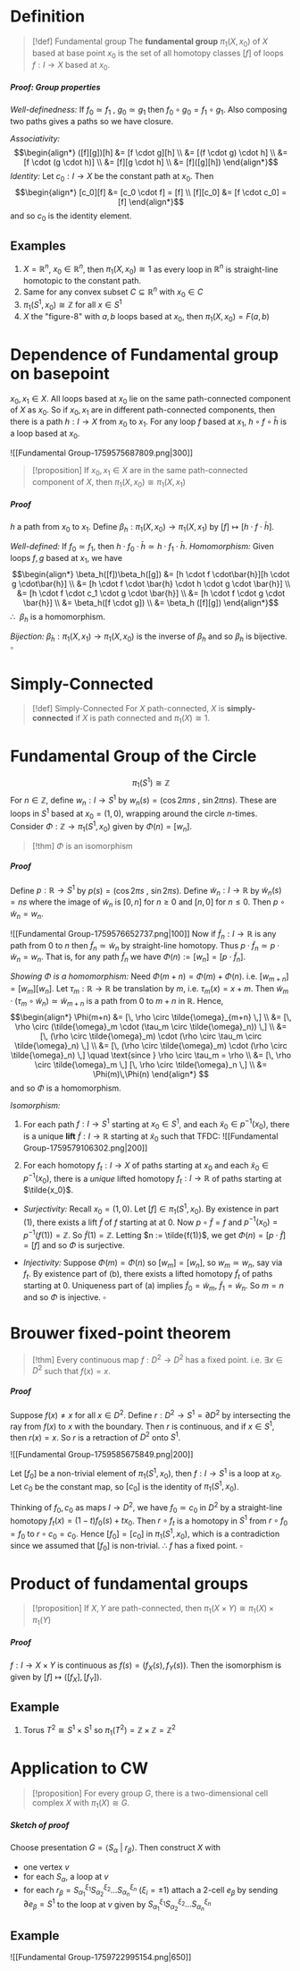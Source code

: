 
# Definition

>[!def] Fundamental group
>The **fundamental group** $\pi_1(X,x_0)$ of $X$ based at base point $x_0$ is the set of all homotopy classes $[f]$ of loops $f:I \to X$ based at $x_0$.

##### Proof: Group properties

*Well-definedness:* If $f_0\simeq f_1$ , $g_0\simeq g_1$ then $f_0 \circ g_0 = f_1 \circ g_1$. Also composing two paths gives a paths so we have closure.

*Associativity:* 
$$\begin{align*}
([f][g])[h] &= [f \cdot g][h] \\
&= [(f \cdot g) \cdot h] \\
&= [f \cdot (g \cdot h)] \\
&= [f][g \cdot h] \\
&= [f]([g][h])
\end{align*}$$
*Identity:* Let $c_0 : I \to X$ be the constant path at $x_0$. Then
$$\begin{align*}
[c_0][f] &= [c_0 \cdot f] = [f] \\
[f][c_0] &= [f \cdot c_0] = [f]
\end{align*}$$
and so $c_0$ is the identity element. 


## Examples

1. $X = \mathbb{R}^n$, $x_0 \in \mathbb{R}^n$, then $\pi_1(X,x_0) \cong 1$ as every loop in $\mathbb{R}^n$ is straight-line homotopic to the constant path.
2. Same for any convex subset $C \subseteq \mathbb{R}^n$ with $x_0 \in C$
3. $\pi_1(S^1,x_0) \cong \mathbb{Z}$ for all $x \in S^1$
4. $X$ the "figure-8" with $a,b$ loops based at $x_0$, then $\pi_1(X,x_0) = F(a,b)$


# Dependence of Fundamental group on basepoint

$x_0,x_1\in X$. All loops based at $x_0$ lie on the same path-connected component of $X$ as $x_0$. So if $x_0,x_1$ are in different path-connected components, then there is a path $h:I \to X$ from $x_0$ to $x_1$. 
For any loop $f$ based at $x_1$, $h \circ f \circ\bar{h}$ is a loop based at $x_0$.

![[Fundamental Group-1759575687809.png|300]]


>[!proposition] 
>If $x_0,x_1\in X$ are in the same path-connected component of $X$, then $\pi_1(X,x_0) \cong \pi_1(X,x_1)$
##### Proof
$h$ a path from $x_0$ to $x_1$. Define $\beta_h: \pi_1(X,x_0)\to \pi_1(X,x_1)$ by $[f] \mapsto [h \cdot f \cdot \bar{h}]$.

*Well-defined:* If $f_0\simeq f_1$, then $h \cdot f_0 \cdot \bar{h} \simeq h \cdot f_1 \cdot \bar{h}$.
*Homomorphism:* Given loops $f,g$ based at $x_1$, we have 
$$\begin{align*}
\beta_h([f])\beta_h([g]) &= [h \cdot f \cdot\bar{h}][h \cdot g \cdot\bar{h}] \\
&= [h \cdot f \cdot \bar{h} \cdot h \cdot g \cdot \bar{h}] \\
&= [h \cdot f \cdot c_1 \cdot g \cdot \bar{h}] \\
&= [h \cdot f \cdot g \cdot \bar{h}] \\
&= \beta_h([f \cdot g]) \\
&= \beta_h ([f][g])
\end{align*}$$
$\therefore\:\:\beta_h$ is a homomorphism.

*Bijection:* $\beta_{\bar{h}}:\pi_1(X,x_1)\to \pi_1(X,x_0)$ is  the inverse of $\beta_h$ and so $\beta_h$ is bijective.   $\square$


# Simply-Connected

>[!def] Simply-Connected
>For $X$ path-connected, $X$ is **simply-connected** if $X$ is path connected and $\pi_1(X)\cong 1$.



# Fundamental Group of the Circle
$$\pi_1(S^1) \cong \mathbb{Z}$$
For $n \in \mathbb{Z}$, define $w_n: I \to S^1$ by $w_n(s) = (\cos 2\pi ns\:,\:\sin 2\pi ns)$. These are loops in $S^1$ based at $x_0=(1,0)$, wrapping around the circle $n$-times.
Consider $\Phi:\mathbb{Z} \to \pi_1(S^1,x_0)$ given by $\Phi(n) = [w_n]$.

>[!thm]
>$\Phi$ is an isomorphism
##### Proof
Define $p: \mathbb{R} \to S^1$ by $p(s) = (\cos 2\pi s\:,\:\sin 2\pi s)$. Define $\tilde{w}_n: I \to \mathbb{R}$ by $\tilde{w}_n(s)=ns$ where the image of $\tilde{w}_n$ is $[0,n]$ for $n\geq 0$ and $[n,0]$ for $n \leq 0$. Then $p \circ \tilde{w}_n = w_n$.

![[Fundamental Group-1759576652737.png|100]]
Now if $\tilde{f}_n:I\to \mathbb{R}$ is any path from $0$ to $n$ then $\tilde{f}_n \simeq \tilde{w}_n$ by straight-line homotopy. Thus $p \cdot \tilde{f}_n \simeq p \cdot \tilde{w}_n = w_n$. That is, for any path $\tilde{f}_n$ we have $\Phi(n):=[w_n] = [p \cdot \tilde{f}_n]$.

*Showing $\Phi$ is a homomorphism:* Need $\Phi(m+n) = \Phi(m) + \Phi(n)$. i.e. $[w_{m+n}]=[w_m][w_n]$.
Let $\tau_m: \mathbb{R} \to \mathbb{R}$ be translation by $m$, i.e. $\tau_m(x) = x+m$. Then $\tilde{w}_m \cdot(\tau_m \circ \tilde{w}_n) \simeq \tilde{w}_{m+n}$ is a path from $0$ to $m+n$ in $\mathbb{R}$. Hence,
$$\begin{align*}
\Phi(m+n) 
&= [\, \rho \circ \tilde{\omega}_{m+n} \,] \\
&= [\, \rho \circ (\tilde{\omega}_m \cdot (\tau_m \circ \tilde{\omega}_n)) \,] \\
&= [\, (\rho \circ \tilde{\omega}_m) \cdot (\rho \circ \tau_m \circ \tilde{\omega}_n) \,] \\
&= [\, (\rho \circ \tilde{\omega}_m) \cdot (\rho \circ \tilde{\omega}_n) \,] 
\quad \text{since } \rho \circ \tau_m = \rho \\
&= [\, \rho \circ \tilde{\omega}_m \,] [\, \rho \circ \tilde{\omega}_n \,] \\
&= \Phi(m)\,\Phi(n)
\end{align*}
$$
and so $\Phi$ is a homomorphism.

*Isomorphism:* 
1. For each path $f:I \to S^1$ starting at $x_0 \in S^1$, and each $\tilde{x}_0\in p^{-1}(x_0)$, there is a unique **lift** $\tilde{f}:I \to \mathbb{R}$ starting at $\tilde{x}_0$ such that TFDC:
	![[Fundamental Group-1759579106302.png|200]]

2. For each homotopy $f_t:I\to X$ of paths starting at $x_0$ and each $\tilde{x}_0\in p^{-1}(x_0)$, there is a *unique* lifted homotopy $f_t:I\to \mathbb{R}$ of paths starting at $\tilde{x_0}$.


- *Surjectivity:* Recall $x_0 = (1,0)$. Let $[f]\in \pi_1(S^1,x_0)$. By existence in part (1), there exists a lift $\tilde{f}$ of $f$ starting at at $0$. Now $p \circ\tilde{f} = f$ and $p^{-1}(x_0) = p^{-1}(f(1)) = \mathbb{Z}$. 
	So $\tilde{f}(1) = \mathbb{Z}$. Letting $n := \tilde{f(1)}$, we get $\Phi(n) = [p \cdot \tilde{f}] = [f]$ and so $\Phi$ is surjective.

- *Injectivity:* Suppose $\Phi(m)=\Phi(n)$ so $[w_m]=[w_n]$, so $w_m \simeq w_n$, say via $f_t$. 
	By existence part of (b), there exists a lifted homotopy $\tilde{f}_t$ of paths starting at $0$. Uniqueness part of (a) implies $\tilde{f}_0 = \tilde{w}_m$, $\tilde{f}_1 = \tilde{w}_n$. So $m=n$ and so $\Phi$ is injective.   $\square$ 


# Brouwer fixed-point theorem

>[!thm]
>Every continuous map $f:D^2\to D^2$ has a fixed point. i.e. $\exists x \in D^2$ such that $f(x)=x$.
##### Proof
Suppose $f(x)\neq x$ for all $x \in D^2$.
Define $r:D^2 \to S^1=\partial D^2$ by intersecting the ray from $f(x)$ to $x$ with the boundary. Then $r$ is continuous, and if $x \in S^1$, then $r(x)=x$. So $r$ is a retraction of $D^2$ onto $S^1$.

![[Fundamental Group-1759585675849.png|200]]

Let $[f_0]$ be a non-trivial element of $\pi_1(S^1,x_0)$, then $f:I \to S^1$ is a loop at $x_0$. Let $c_0$ be the constant map, so $[c_0]$ is the identity of $\pi_1(S^1,x_0)$.

Thinking of $f_0,c_0$ as maps $I \to D^2$, we have $f_0 \simeq c_0$ in $D^2$ by a straight-line homotopy $f_t(x) = (1-t)f_0(s)+tx_0$. Then $r \circ f_t$ is a homotopy in $S^1$ from $r \circ f_0 = f_0$ to $r \circ c_0 = c_0$. Hence $[f_0] = [c_0]$ in $\pi_1(S^1,x_0)$, which is a contradiction since we assumed that $[f_0]$ is non-trivial. $\therefore$ $f$ has a fixed point.  $\square$


# Product of fundamental groups

>[!proposition] 
>If $X,Y$ are path-connected, then $\pi_1(X\times Y) \cong \pi_1(X) \times \pi_1(Y)$
##### Proof
$f:I \to X\times Y$ is continuous as $f(s) = (f_X(s), f_Y(s))$. Then the isomorphism is given by $[f] \mapsto ([f_X], [f_Y])$.

## Example

1. Torus $T^2 \cong S^1 \times S^1$ so $\pi_1(T^2) = \mathbb{Z} \times \mathbb{Z} = \mathbb{Z}^2$


# Application to CW

>[!proposition]
>For every group $G$, there is a two-dimensional cell complex $X$ with $\pi_1 (X) \cong G$.
##### Sketch of proof

Choose presentation $G = \langle S_\alpha \:|\: r_\beta\rangle$. Then construct $X$ with 
- one vertex $v$
- for each $S_\alpha$, a loop at $v$
- for each $r_\beta= S_{\alpha_1}^{\xi_1}S_{\alpha_2}^{\xi_2}...S_{\alpha_n}^{\xi_n}$ ($\xi_i = \pm 1$) attach a $2$-cell $e_\beta$ by sending $\partial e_\beta = S^1$ to the loop at $v$ given by $S_{\alpha_1}^{\xi_1}S_{\alpha_2}^{\xi_2}...S_{\alpha_n}^{\xi_n}$

## Example

![[Fundamental Group-1759722995154.png|650]]


